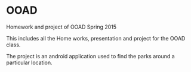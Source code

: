 # OOAD
Homework and project of OOAD Spring 2015

This includes all the Home works, presentation and project for the OOAD class. 

The project is an android application used to find the parks around a particular location. 
